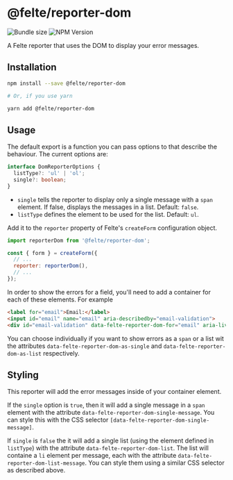 # @felte/reporter-dom

![Bundle size](https://img.shields.io/bundlephobia/min/@felte/reporter-dom)
![NPM Version](https://img.shields.io/npm/v/@felte/reporter-dom)

A Felte reporter that uses the DOM to display your error messages.

## Installation

```sh
npm install --save @felte/reporter-dom

# Or, if you use yarn

yarn add @felte/reporter-dom
```

## Usage

The default export is a function you can pass options to that describe the behaviour. The current options are:

```typescript
interface DomReporterOptions {
  listType?: 'ul' | 'ol';
  single?: boolean;
}
```

- `single` tells the reporter to display only a single message with a `span` element. If false, displays the messages in a list. Default: `false`.
- `listType` defines the element to be used for the list. Default: `ul`.

Add it to the `reporter` property of Felte's `createForm` configuration object.

```javascript
import reporterDom from '@felte/reporter-dom';

const { form } = createForm({
  // ...
  reporter: reporterDom(),
  // ...
});
```

In order to show the errors for a field, you'll need to add a container for each of these elements. For example

```html
<label for="email">Email:</label>
<input id="email" name="email" aria-describedby="email-validation">
<div id="email-validation" data-felte-reporter-dom-for="email" aria-live="polite" />
```

You can choose individually if you want to show errors as a `span` or a list wit the attributes `data-felte-reporter-dom-as-single` and `data-felte-reporter-dom-as-list` respectively.

## Styling

This reporter will add the error messages inside of your container element.

If the `single` option is `true`, then it will add a single message in a `span` element with the attribute `data-felte-reporter-dom-single-message`. You can style this with the CSS selector `[data-felte-reporter-dom-single-message]`.

If `single` is `false` the it will add a single list (using the element defined in `listType`) with the attribute `data-felte-reporter-dom-list`. The list will containe a `li` element per message, each with the attribute `data-felte-reporter-dom-list-message`. You can style them using a similar CSS selector as described above.
